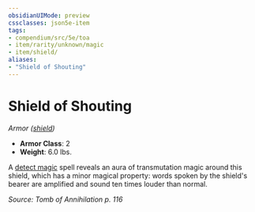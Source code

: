 ```yaml
---
obsidianUIMode: preview
cssclasses: json5e-item
tags:
- compendium/src/5e/toa
- item/rarity/unknown/magic
- item/shield/
aliases: 
- "Shield of Shouting"
---
```

# Shield of Shouting
*Armor ([shield](Mechanics/items/shield.md))*  

- **Armor Class**: 2
- **Weight**: 6.0 lbs.

A [detect magic](Mechanics/spells/detect-magic.md) spell reveals an aura of transmutation magic around this shield, which has a minor magical property: words spoken by the shield's bearer are amplified and sound ten times louder than normal.

*Source: Tomb of Annihilation p. 116*
